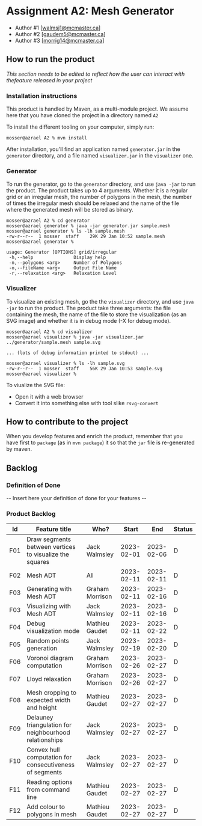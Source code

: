 # Assignment A2: Mesh Generator

-   Author #1 [walmsj1@mcmaster.ca]
-   Author #2 [gaudem5@mcmaster.ca]
-   Author #3 [morrig14@mcmaster.ca]

## How to run the product

_This section needs to be edited to reflect how the user can interact with thefeature released in your project_

### Installation instructions

This product is handled by Maven, as a multi-module project. We assume here that you have cloned the project in a directory named `A2`

To install the different tooling on your computer, simply run:

```
mosser@azrael A2 % mvn install
```

After installation, you'll find an application named `generator.jar` in the `generator` directory, and a file named `visualizer.jar` in the `visualizer` one.

### Generator

To run the generator, go to the `generator` directory, and use `java -jar` to run the product. The product takes up to 4 arguments. Whether it is a regular grid or an irregular mesh, the number of polygons in the mesh, the number of times the irregular mesh should be relaxed and the name of the file where the generated mesh will be stored as binary.

```
mosser@azrael A2 % cd generator
mosser@azrael generator % java -jar generator.jar sample.mesh
mosser@azrael generator % ls -lh sample.mesh
-rw-r--r--  1 mosser  staff    29K 29 Jan 10:52 sample.mesh
mosser@azrael generator %
```
```
usage: Generator [OPTIONS] grid/irregular
 -h,--help               Display help
 -n,--polygons <arg>     Number of Polygons
 -o,--fileName <arg>     Output File Name
 -r,--relaxation <arg>   Relaxation Level
```

### Visualizer

To visualize an existing mesh, go the the `visualizer` directory, and use `java -jar` to run the product. The product take three arguments: the file containing the mesh, the name of the file to store the visualization (as an SVG image) and whether it is in debug mode (-X for debug mode).

```
mosser@azrael A2 % cd visualizer
mosser@azrael visualizer % java -jar visualizer.jar ../generator/sample.mesh sample.svg

... (lots of debug information printed to stdout) ...

mosser@azrael visualizer % ls -lh sample.svg
-rw-r--r--  1 mosser  staff    56K 29 Jan 10:53 sample.svg
mosser@azrael visualizer %
```

To viualize the SVG file:

-   Open it with a web browser
-   Convert it into something else with tool slike `rsvg-convert`

## How to contribute to the project

When you develop features and enrich the product, remember that you have first to `package` (as in `mvn package`) it so that the `jar` file is re-generated by maven.

## Backlog

### Definition of Done

-- Insert here your definition of done for your features --

### Product Backlog

| Id  | Feature title                                            | Who?            | Start      | End        | Status |
| :-: | -------------------------------------------------------- | --------------- | ---------- | ---------- | ------ |
| F01 | Draw segments between vertices to visualize the squares  | Jack Walmsley   | 2023-02-01 | 2023-02-06 | D      |
| F02 | Mesh ADT                                                 | All             | 2023-02-11 | 2023-02-11 | D      |
| F03 | Generating with Mesh ADT                                 | Graham Morrison | 2023-02-11 | 2023-02-16 | D      |
| F03 | Visualizing with Mesh ADT                                | Jack Walmsley   | 2023-02-11 | 2023-02-16 | D      |
| F04 | Debug visualization mode                                 | Mathieu Gaudet  | 2023-02-11 | 2023-02-22 | D      |
| F05 | Random points generation                                 | Jack Walmsley   | 2023-02-19 | 2023-02-20 | D      |
| F06 | Voronoi diagram computation                              | Graham Morrison | 2023-02-26 | 2023-02-27 | D      |
| F07 | Lloyd relaxation                                         | Graham Morrison | 2023-02-26 | 2023-02-27 | D      |
| F08 | Mesh cropping to expected width and height               | Mathieu Gaudet  | 2023-02-27 | 2023-02-27 | D      |
| F09 | Delauney triangulation for neighbourhood relationships   | Jack Walmsley   | 2023-02-27 | 2023-02-27 | D      |
| F10 | Convex hull computation for consecutiveness of segments  | Jack Walmsley   | 2023-02-27 | 2023-02-27 | D      |
| F11 | Reading options from command line                        | Mathieu Gaudet  | 2023-02-27 | 2023-02-27 | D      |
| F12 | Add colour to polygons in mesh                           | Mathieu Gaudet  | 2023-02-27 | 2023-02-27 | D      |
